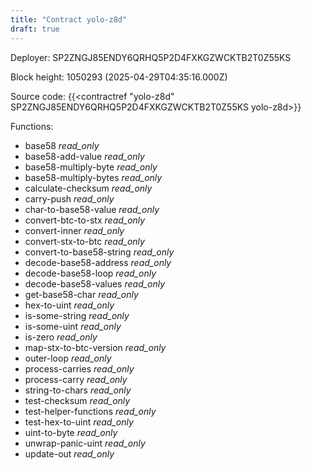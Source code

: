 ```yaml
---
title: "Contract yolo-z8d"
draft: true
---
```

Deployer: SP2ZNGJ85ENDY6QRHQ5P2D4FXKGZWCKTB2T0Z55KS


 



Block height: 1050293 (2025-04-29T04:35:16.000Z)

Source code: {{<contractref "yolo-z8d" SP2ZNGJ85ENDY6QRHQ5P2D4FXKGZWCKTB2T0Z55KS yolo-z8d>}}

Functions:

* base58 _read_only_
* base58-add-value _read_only_
* base58-multiply-byte _read_only_
* base58-multiply-bytes _read_only_
* calculate-checksum _read_only_
* carry-push _read_only_
* char-to-base58-value _read_only_
* convert-btc-to-stx _read_only_
* convert-inner _read_only_
* convert-stx-to-btc _read_only_
* convert-to-base58-string _read_only_
* decode-base58-address _read_only_
* decode-base58-loop _read_only_
* decode-base58-values _read_only_
* get-base58-char _read_only_
* hex-to-uint _read_only_
* is-some-string _read_only_
* is-some-uint _read_only_
* is-zero _read_only_
* map-stx-to-btc-version _read_only_
* outer-loop _read_only_
* process-carries _read_only_
* process-carry _read_only_
* string-to-chars _read_only_
* test-checksum _read_only_
* test-helper-functions _read_only_
* test-hex-to-uint _read_only_
* uint-to-byte _read_only_
* unwrap-panic-uint _read_only_
* update-out _read_only_
